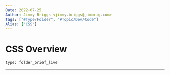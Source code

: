 ```yaml
---
Date: 2022-07-25
Author: Jimmy Briggs <jimmy.briggs@jimbrig.com>
Tags: ["#Type/Folder", "#Topic/Dev/Code"]
Alias: ["CSS"]
---
```


# CSS Overview

 
```ccard
type: folder_brief_live
```
 

***

